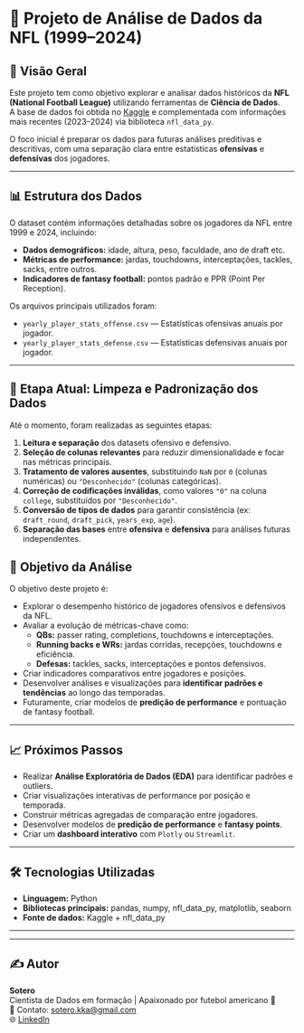 # 🏈 Projeto de Análise de Dados da NFL (1999–2024)

## 📘 Visão Geral
Este projeto tem como objetivo explorar e analisar dados históricos da **NFL (National Football League)** utilizando ferramentas de **Ciência de Dados**.  
A base de dados foi obtida no [Kaggle](https://www.kaggle.com/datasets/philiphyde1/nfl-stats-1999-2022) e complementada com informações mais recentes (2023–2024) via biblioteca `nfl_data_py`.

O foco inicial é preparar os dados para futuras análises preditivas e descritivas, com uma separação clara entre estatísticas **ofensivas** e **defensivas** dos jogadores.

---

## 📊 Estrutura dos Dados
O dataset contém informações detalhadas sobre os jogadores da NFL entre 1999 e 2024, incluindo:

- **Dados demográficos:** idade, altura, peso, faculdade, ano de draft etc.  
- **Métricas de performance:** jardas, touchdowns, interceptações, tackles, sacks, entre outros.  
- **Indicadores de fantasy football:** pontos padrão e PPR (Point Per Reception).  

Os arquivos principais utilizados foram:

- `yearly_player_stats_offense.csv` — Estatísticas ofensivas anuais por jogador.  
- `yearly_player_stats_defense.csv` — Estatísticas defensivas anuais por jogador.  

---

## 🧹 Etapa Atual: Limpeza e Padronização dos Dados
Até o momento, foram realizadas as seguintes etapas:

1. **Leitura e separação** dos datasets ofensivo e defensivo.  
2. **Seleção de colunas relevantes** para reduzir dimensionalidade e focar nas métricas principais.  
3. **Tratamento de valores ausentes**, substituindo `NaN` por `0` (colunas numéricas) ou `"Desconhecido"` (colunas categóricas).  
4. **Correção de codificações inválidas**, como valores `"0"` na coluna `college`, substituídos por `"Desconhecido"`.  
5. **Conversão de tipos de dados** para garantir consistência (ex: `draft_round`, `draft_pick`, `years_exp`, `age`).  
6. **Separação das bases** entre **ofensiva** e **defensiva** para análises futuras independentes.  

## 🎯 Objetivo da Análise
O objetivo deste projeto é:

- Explorar o desempenho histórico de jogadores ofensivos e defensivos da NFL.  
- Avaliar a evolução de métricas-chave como:  
  - **QBs:** passer rating, completions, touchdowns e interceptações.  
  - **Running backs e WRs:** jardas corridas, recepções, touchdowns e eficiência.  
  - **Defesas:** tackles, sacks, interceptações e pontos defensivos.  
- Criar indicadores comparativos entre jogadores e posições.  
- Desenvolver análises e visualizações para **identificar padrões e tendências** ao longo das temporadas.  
- Futuramente, criar modelos de **predição de performance** e pontuação de fantasy football.

---

## 📈 Próximos Passos
- Realizar **Análise Exploratória de Dados (EDA)** para identificar padrões e outliers.  
- Criar visualizações interativas de performance por posição e temporada.  
- Construir métricas agregadas de comparação entre jogadores.  
- Desenvolver modelos de **predição de performance** e **fantasy points**.  
- Criar um **dashboard interativo** com `Plotly` ou `Streamlit`.  

---

## 🛠️ Tecnologias Utilizadas
- **Linguagem:** Python  
- **Bibliotecas principais:** pandas, numpy, nfl_data_py, matplotlib, seaborn  
- **Fonte de dados:** Kaggle + nfl_data_py  

---



---

## ✍️ Autor
**Sotero**  
Cientista de Dados em formação | Apaixonado por futebol americano 🏈  
📧 Contato: sotero.kka@gmail.com  
🌐 [LinkedIn](https://www.linkedin.com/in/carlos-sotero/)





